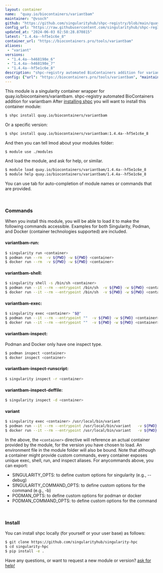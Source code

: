 ```yaml
---
layout: container
name:  "quay.io/biocontainers/variantbam"
maintainer: "@vsoch"
github: "https://github.com/singularityhub/shpc-registry/blob/main/quay.io/biocontainers/variantbam/container.yaml"
config_url: "https://raw.githubusercontent.com/singularityhub/shpc-registry/main/quay.io/biocontainers/variantbam/container.yaml"
updated_at: "2024-06-03 02:58:28.870815"
latest: "1.4.4a--hf5e1c6e_8"
container_url: "https://biocontainers.pro/tools/variantbam"
aliases:
 - "variant"
versions:
 - "1.4.4a--h468198e_6"
 - "1.4.4a--h468198e_7"
 - "1.4.4a--hf5e1c6e_8"
description: "shpc-registry automated BioContainers addition for variantbam"
config: {"url": "https://biocontainers.pro/tools/variantbam", "maintainer": "@vsoch", "description": "shpc-registry automated BioContainers addition for variantbam", "latest": {"1.4.4a--hf5e1c6e_8": "sha256:66c5a4a17f8696016cce02cc2a7a41ef50b88d18e649f42625db73b87034c9b5"}, "tags": {"1.4.4a--h468198e_6": "sha256:9df194aa4587d56ce8ece6926ade793be0095947f7a7c3e791b1969a295422cd", "1.4.4a--h468198e_7": "sha256:f2c5cf962edf6ba89963831a083be2004f0800f060c936e269d2d85cf44819d0", "1.4.4a--hf5e1c6e_8": "sha256:66c5a4a17f8696016cce02cc2a7a41ef50b88d18e649f42625db73b87034c9b5"}, "docker": "quay.io/biocontainers/variantbam", "aliases": {"variant": "/usr/local/bin/variant"}}
---
```


This module is a singularity container wrapper for quay.io/biocontainers/variantbam.
shpc-registry automated BioContainers addition for variantbam
After [installing shpc](#install) you will want to install this container module:


```bash
$ shpc install quay.io/biocontainers/variantbam
```

Or a specific version:

```bash
$ shpc install quay.io/biocontainers/variantbam:1.4.4a--hf5e1c6e_8
```

And then you can tell lmod about your modules folder:

```bash
$ module use ./modules
```

And load the module, and ask for help, or similar.

```bash
$ module load quay.io/biocontainers/variantbam/1.4.4a--hf5e1c6e_8
$ module help quay.io/biocontainers/variantbam/1.4.4a--hf5e1c6e_8
```

You can use tab for auto-completion of module names or commands that are provided.

<br>

### Commands

When you install this module, you will be able to load it to make the following commands accessible.
Examples for both Singularity, Podman, and Docker (container technologies supported) are included.

#### variantbam-run:

```bash
$ singularity run <container>
$ podman run --rm  -v ${PWD} -w ${PWD} <container>
$ docker run --rm  -v ${PWD} -w ${PWD} <container>
```

#### variantbam-shell:

```bash
$ singularity shell -s /bin/sh <container>
$ podman run --it --rm --entrypoint /bin/sh  -v ${PWD} -w ${PWD} <container>
$ docker run --it --rm --entrypoint /bin/sh  -v ${PWD} -w ${PWD} <container>
```

#### variantbam-exec:

```bash
$ singularity exec <container> "$@"
$ podman run --it --rm --entrypoint ""  -v ${PWD} -w ${PWD} <container> "$@"
$ docker run --it --rm --entrypoint ""  -v ${PWD} -w ${PWD} <container> "$@"
```

#### variantbam-inspect:

Podman and Docker only have one inspect type.

```bash
$ podman inspect <container>
$ docker inspect <container>
```

#### variantbam-inspect-runscript:

```bash
$ singularity inspect -r <container>
```

#### variantbam-inspect-deffile:

```bash
$ singularity inspect -d <container>
```


#### variant

```bash
$ singularity exec <container> /usr/local/bin/variant
$ podman run --it --rm --entrypoint /usr/local/bin/variant   -v ${PWD} -w ${PWD} <container> -c " $@"
$ docker run --it --rm --entrypoint /usr/local/bin/variant   -v ${PWD} -w ${PWD} <container> -c " $@"
```



In the above, the `<container>` directive will reference an actual container provided
by the module, for the version you have chosen to load. An environment file in the
module folder will also be bound. Note that although a container
might provide custom commands, every container exposes unique exec, shell, run, and
inspect aliases. For anycommands above, you can export:

 - SINGULARITY_OPTS: to define custom options for singularity (e.g., --debug)
 - SINGULARITY_COMMAND_OPTS: to define custom options for the command (e.g., -b)
 - PODMAN_OPTS: to define custom options for podman or docker
 - PODMAN_COMMAND_OPTS: to define custom options for the command

<br>

### Install

You can install shpc locally (for yourself or your user base) as follows:

```bash
$ git clone https://github.com/singularityhub/singularity-hpc
$ cd singularity-hpc
$ pip install -e .
```

Have any questions, or want to request a new module or version? [ask for help!](https://github.com/singularityhub/singularity-hpc/issues)